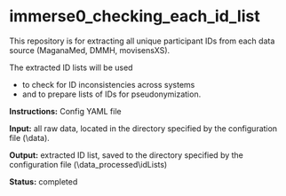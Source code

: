 # immerse0_checking_each_id_list


This repository is for extracting all unique participant IDs from each data source (MaganaMed, DMMH, movisensXS).

The extracted ID lists will be used 
- to check for ID inconsistencies across systems 
- and to prepare lists of IDs for pseudonymization.


**Instructions:**
Config YAML file

**Input:**
all raw data, 
located in the directory specified by the configuration file 
(\data\). 

**Output:**
extracted ID list, 
saved to the directory specified by the configuration file 
(\data_processed\idLists\)


**Status:** completed